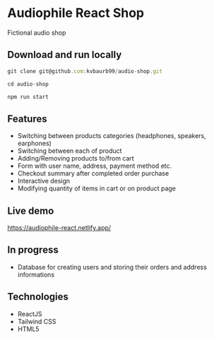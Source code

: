 # Audiophile React Shop

Fictional audio shop

## Download and run locally

```javascript
git clone git@github.com:kvbaurb99/audio-shop.git

cd audio-shop

npm run start
```

## Features

- Switching between products categories (headphones, speakers, earphones)
- Switching between each of product
- Adding/Removing products to/from cart
- Form with user name, address, payment method etc.
- Checkout summary after completed order purchase
- Interactive design
- Modifying quantity of items in cart or on product page

## Live demo

https://audiophile-react.netlify.app/

## In progress

- Database for creating users and storing their orders and address informations

## Technologies

- ReactJS
- Tailwind CSS
- HTML5

